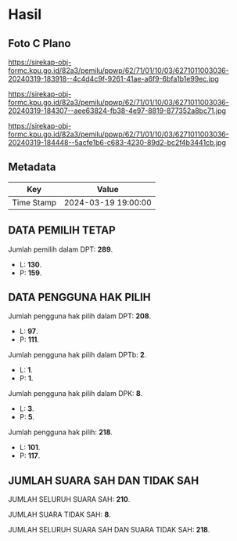 # Hasil

## Foto C Plano

https://sirekap-obj-formc.kpu.go.id/82a3/pemilu/ppwp/62/71/01/10/03/6271011003036-20240319-183918--4c4d4c9f-9261-41ae-a6f9-6bfa1b1e99ec.jpg

https://sirekap-obj-formc.kpu.go.id/82a3/pemilu/ppwp/62/71/01/10/03/6271011003036-20240319-184307--aee63824-fb38-4e97-8819-877352a8bc71.jpg

https://sirekap-obj-formc.kpu.go.id/82a3/pemilu/ppwp/62/71/01/10/03/6271011003036-20240319-184448--5acfe1b6-c683-4230-89d2-bc2f4b3441cb.jpg


## Metadata

| Key        | Value               |
| ---------- | ------------------- |
| Time Stamp | 2024-03-19 19:00:00 |


## DATA PEMILIH TETAP

Jumlah pemilih dalam DPT: **289**.
 * L: **130**.
 * P: **159**.

## DATA PENGGUNA HAK PILIH

Jumlah pengguna hak pilih dalam DPT: **208**.
 * L: **97**.
 * P: **111**.

Jumlah pengguna hak pilih dalam DPTb: **2**.
 * L: **1**.
 * P: **1**.

Jumlah pengguna hak pilih dalam DPK: **8**.
 * L: **3**.
 * P: **5**.

Jumlah pengguna hak pilih: **218**.
 * L: **101**.
 * P: **117**.

## JUMLAH SUARA SAH DAN TIDAK SAH

JUMLAH SELURUH SUARA SAH: **210**.

JUMLAH SUARA TIDAK SAH: **8**.

JUMLAH SELURUH SUARA SAH DAN SUARA TIDAK SAH: **218**.


